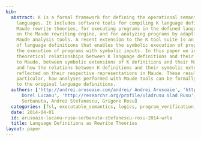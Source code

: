 ```yaml
---
bib:
  abstract: K is a formal framework for defining the operational semantics of programming
    languages. It includes software tools for compiling K language definitions to
    Maude rewrite theories, for executing programs in the defined languages based
    on the Maude rewriting engine, and for analyzing programs by adapting various
    Maude analysis tools. A recent extension to the K tool suite is an automatic transformation
    of language definitions that enables the symbolic execution of programs, i.e.,
    the execution of programs with symbolic inputs. In this paper we investigate the
    theoretical relationships between K language definitions and their translations
    to Maude, between symbolic extensions of K definitions and their Maude encodings,
    and how the relations between K definitions and their symbolic extensions are
    reflected on their respective representations in Maude. These results show, in
    particular, how analyses performed with Maude tools can be formally lifted up
    to the original language definitions.
  authors: ['http://andrei.arusoaie.com/andrei/ Andrei Arusoaie', 'http://fmse.info.uaic.ro/~dorel.lucanu/
      Dorel Lucanu', 'http://researchr.org/profile/vladrusu Vlad Rusu', Traian Florin
      Serbanuta, Andrei Stefanescu, Grigore Rosu]
  categories: [fsl, executable_semantics, logics, program_verification, programming_languages]
  date: 2014-04-01
  id: arusoaie-lucanu-rusu-serbanuta-stefanescu-rosu-2014-wrla
  title: Language Definitions as Rewrite Theories
layout: paper
---
```

